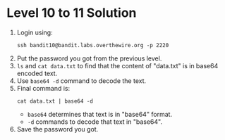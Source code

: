 # Level 10 to 11 Solution

1. Login using:
    ```
    ssh bandit10@bandit.labs.overthewire.org -p 2220
    ```
2. Put the password you got from the previous level.
3. `ls` and `cat data.txt` to find that the content of "data.txt" is in base64 encoded text.
4. Use `base64 -d` command to decode the text.
5. Final command is:
    ```
    cat data.txt | base64 -d
    ```
    * `base64` determines that text is in "base64" format.
    * `-d` commands to decode that text in "base64".
6. Save the password you got.